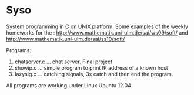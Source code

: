 Syso
====

System programming in C on UNIX platform. Some examples of the weekly homeworks for the : http://www.mathematik.uni-ulm.de/sai/ws09/soft/ and http://www.mathematik.uni-ulm.de/sai/ss10/soft/


Programs:
1. chatserver.c ... chat server. Final project
2. showip.c     ... simple program to print IP address of a known host
3. lazysig.c    ... catching signals, 3x catch and then end the program.

All programs are working under Linux Ubuntu 12.04. 
